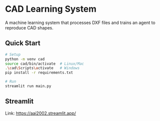 # CAD Learning System

A machine learning system that processes DXF files and trains an agent to reproduce CAD shapes.

## Quick Start
```bash
# Setup
python -m venv cad
source cad/bin/activate  # Linux/Mac
.\cad\Scripts\activate   # Windows
pip install -r requirements.txt

# Run
streamlit run main.py
```
## Streamlit
Link: https://aai2002.streamlit.app/
